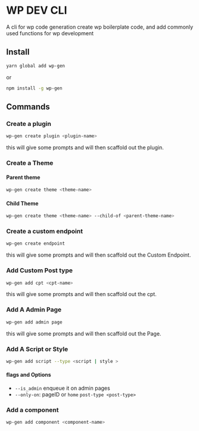 # WP DEV CLI

A cli for wp code generation create wp boilerplate code, and add commonly used functions for wp development

## Install

```bash
yarn global add wp-gen
```

or

```bash
npm install -g wp-gen
```

## Commands

### Create a plugin

```bash
wp-gen create plugin <plugin-name>
```

this will give some prompts and will then scaffold out the plugin.

### Create a Theme

#### Parent theme

```bash
wp-gen create theme <theme-name>
```

#### Child Theme

```bash
wp-gen create theme <theme-name> --child-of <parent-theme-name>
```

### Create a custom endpoint

```bash
wp-gen create endpoint
```

this will give some prompts and will then scaffold out the Custom Endpoint.

### Add Custom Post type

```bash
wp-gen add cpt <cpt-name>
```

this will give some prompts and will then scaffold out the cpt.

### Add A Admin Page

```bash
wp-gen add admin page
```

this will give some prompts and will then scaffold out the Page.

### Add A Script or Style

```bash
wp-gen add script --type <script | style >
```

#### flags and Options

- `--is_admin` enqueue it on admin pages
- `--only-on`: pageID or `home` `post-type <post-type>`

### Add a component

```bash
wp-gen add component <component-name>
```
